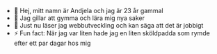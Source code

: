 - 👋 Hej, mitt namn är Andjela och jag är 23 år gammal
- 👀 Jag gillar att gymma och lära mig nya saker
- 🌱 Just nu läser jag webbutveckling och kan säga att det är jobbigt
- ⚡ Fun fact: När jag var liten hade jag en liten sköldpadda som rymde efter ett par dagar hos mig

<!---
arlaspresident/arlaspresident is a ✨ special ✨ repository because its `README.md` (this file) appears on your GitHub profile.
You can click the Preview link to take a look at your changes.
--->
